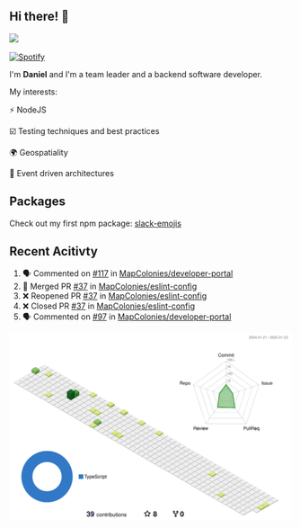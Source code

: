 ## Hi there! 👋

<p>
  <img src="https://github-readme-stats.vercel.app/api?username=syncush&theme=tokyonight">
</p>

[![Spotify](https://novatorem-rust.vercel.app/api/spotify)](https://open.spotify.com/user/syncush)

I'm **Daniel** and I'm a team leader and a backend software developer.

My interests:

⚡ NodeJS

☑️ Testing techniques and best practices

🌍 Geospatiality

🧠 Event driven architectures

## Packages
Check out my first npm package: [slack-emojis](https://www.npmjs.com/package/slack-emojis)

## Recent Acitivty
<!--START_SECTION:activity-->
1. 🗣 Commented on [#117](https://github.com/MapColonies/developer-portal/pull/117#issuecomment-2607661210) in [MapColonies/developer-portal](https://github.com/MapColonies/developer-portal)
2. 🎉 Merged PR [#37](https://github.com/MapColonies/eslint-config/pull/37) in [MapColonies/eslint-config](https://github.com/MapColonies/eslint-config)
3. ❌ Reopened PR [#37](https://github.com/MapColonies/eslint-config/pull/37) in [MapColonies/eslint-config](https://github.com/MapColonies/eslint-config)
4. ❌ Closed PR [#37](https://github.com/MapColonies/eslint-config/pull/37) in [MapColonies/eslint-config](https://github.com/MapColonies/eslint-config)
5. 🗣 Commented on [#97](https://github.com/MapColonies/developer-portal/pull/97#issuecomment-2481478549) in [MapColonies/developer-portal](https://github.com/MapColonies/developer-portal)
<!--END_SECTION:activity-->

![contrib](./profile-3d-contrib/profile-green-animate.svg)

